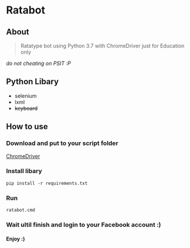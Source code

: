 # Ratabot

## About
> Ratatype bot using Python 3.7 with ChromeDriver just for Education only

*do not cheating on PSIT :P*

## Python Libary
- selenium
- lxml
- ~~keyboard~~

## How to use
### Download and put to your script folder
[ChromeDriver](https://chromedriver.chromium.org/)
### Install libary
```
pip install -r requirements.txt
```

### Run
```
ratabot.cmd
```

### Wait ultil finish and login to your Facebook account :)

#### Enjoy :)
